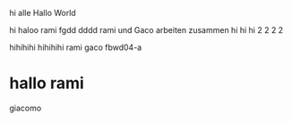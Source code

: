 hi alle 
Hallo World



hi   haloo 
rami 
fgdd
dddd
rami und Gaco arbeiten zusammen 
hi hi hi 2 2 2 2 

hihihihi 
hihihihi
rami 
gaco 
fbwd04-a


# hallo rami


giacomo
